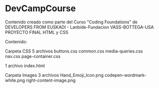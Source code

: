 # DevCampCourse
Contenido creado como parte del Curso "Coding Foundations" de DEVELOPERS FROM EUSKADI - Lanbide-Fundacion VASS-BOTTEGA-USA
PROYECTO FINAL HTML y CSS

Contenido:

Carpeta CSS 5 archivos buttons.css common.css media-queries.css nav.css page-container.css

1 archivo index.html

Carpeta Images 3 archivos Hand_Emoji_Icon.png codepen-wordmark-white.png right-content-image.png

